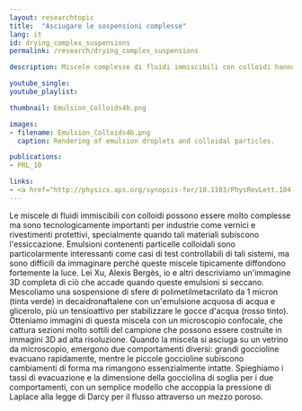 ```yaml
---
layout: researchtopic
title:  "Asciugare le sospensioni complesse"
lang: it
id: drying_complex_suspensions
permalink: /research/drying_complex_suspensions

description: Miscele complesse di fluidi immiscibili con colloidi hanno importanti applicazioni in settori quali vernici e rivestimenti protettivi, soprattutto durante l'essiccazione.

youtube_single: 
youtube_playlist: 

thumbnail: Emulsion_Colloids4b.png

images:
- filename: Emulsion_Colloids4b.png
  caption: Rendering of emulsion droplets and colloidal particles.

publications:
- PRL_10

links:
- <a href="http://physics.aps.org/synopsis-for/10.1103/PhysRevLett.104.128303"><em>APS Physics</em></a> (Mar 2010)
---
```

Le miscele di fluidi immiscibili con colloidi possono essere molto complesse ma sono tecnologicamente importanti per industrie come vernici e rivestimenti protettivi, specialmente quando tali materiali subiscono l'essiccazione. Emulsioni contenenti particelle colloidali sono particolarmente interessanti come casi di test controllabili di tali sistemi, ma sono difficili da immaginare perché queste miscele tipicamente diffondono fortemente la luce. Lei Xu, Alexis Bergès, io e altri descriviamo un'immagine 3D completa di ciò che accade quando queste emulsioni si seccano. Mescoliamo una sospensione di sfere di polimetilmetacrilato da 1 micron (tinta verde) in decaidronaftalene con un'emulsione acquosa di acqua e glicerolo, più un tensioattivo per stabilizzare le gocce d'acqua (rosso tinto). Otteniamo immagini di questa miscela con un microscopio confocale, che cattura sezioni molto sottili del campione che possono essere costruite in immagini 3D ad alta risoluzione. Quando la miscela si asciuga su un vetrino da microscopio, emergono due comportamenti diversi: grandi goccioline evacuano rapidamente, mentre le piccole goccioline subiscono cambiamenti di forma ma rimangono essenzialmente intatte. Spieghiamo i tassi di evacuazione e la dimensione della gocciolina di soglia per i due comportamenti, con un semplice modello che accoppia la pressione di Laplace alla legge di Darcy per il flusso attraverso un mezzo poroso.
